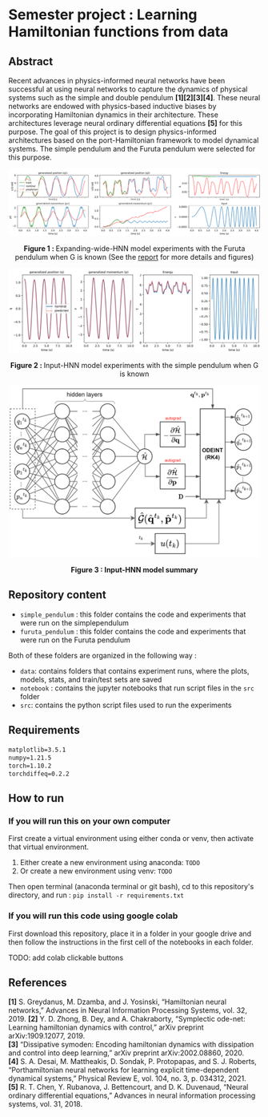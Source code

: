 # Semester project : Learning Hamiltonian functions from data

## Abstract

Recent advances in physics-informed neural networks have been successful at using neural networks to capture the dynamics of physical systems such as the simple and double
pendulum **[1][2][3][4]**. These neural networks are endowed with physics-based inductive biases
by incorporating Hamiltonian dynamics in their architecture. These architectures leverage
neural ordinary differential equations **[5]** for this purpose. The goal of this project is to
design physics-informed architectures based on the port-Hamiltonian framework to model
dynamical systems. The simple pendulum and the Furuta pendulum were selected for this
purpose.


<p align="center">
  <img width="800"  src="https://github.com/unesmu/SP-learning-hamiltonian-functions-from-data/blob/d22b3a6378b258452aaf5858ee02db44024f9e44/furuta_pendulum/data/TRAJECTORIES_test_set5test%20(1).png"> 
</p>
<p align="center">
    <strong>Figure 1 : </strong> Expanding-wide-HNN model experiments with the Furuta pendulum when G is known (See the <a href="https://github.com/unesmu/SP-learning-hamiltonian-functions-from-data/blob/f549d406f0ca7460e64a615c0808ce2bf6217d33/report.pdf">report</a> for more details and figures)  
</p>
<p align="center">
  <img width="800"  src="https://github.com/unesmu/SP-learning-hamiltonian-functions-from-data/blob/d22b3a6378b258452aaf5858ee02db44024f9e44/simple_pendulum/101hz_simple_pend.png"> 
</p>
<p align="center">
    <strong>Figure 2 : </strong> Input-HNN model experiments with the simple pendulum when G is known
</p>

<p align="center">
  <img width="500"  src="https://github.com/unesmu/SP-learning-hamiltonian-functions-from-data/blob/a415df09f39e9ad1b6671c8754b929b747bc3b57/furuta_pendulum/data/FIG_-IHNN%20(1).png"> 
</p>
<p align="center">
    <strong>Figure 3 : Input-HNN model summary </strong>  
</p>




## Repository content

- `simple_pendulum` : this folder contains the code and experiments that were run on the simplependulum
- `furuta_pendulum` : this folder contains the code and experiments that were run on the Furuta pendulum

Both of these folders are organized in the following way :

- `data`: contains folders that contains experiment runs, where the plots, models, stats, and train/test sets are saved
- `notebook` : contains the jupyter notebooks that run script files in the `src` folder
- `src`: contains the python script files used to run the experiments

## Requirements

```
matplotlib=3.5.1
numpy=1.21.5
torch=1.10.2
torchdiffeq=0.2.2
```

## How to run

### If you will run this on your own computer

First create a virtual environment using either conda or venv, then activate that virtual environment.

1. Either create a new environment using anaconda: `TODO`
2. Or create a new environment using venv: `TODO`

Then open terminal (anaconda terminal or git bash), cd to this repository's directory, and run : `pip install -r requirements.txt`

### If you will run this code using google colab

First download this repository, place it in a folder in your google drive and then follow the instructions in the first cell of the notebooks in each folder.

TODO: add colab clickable buttons

## References

**[1]** S. Greydanus, M. Dzamba, and J. Yosinski, “Hamiltonian neural networks,” Advances in Neural Information Processing Systems, vol. 32, 2019.
**[2]** Y. D. Zhong, B. Dey, and A. Chakraborty, “Symplectic ode-net: Learning hamiltonian dynamics with control,” arXiv preprint arXiv:1909.12077, 2019.  
**[3]** “Dissipative symoden: Encoding hamiltonian dynamics with dissipation and control into deep learning,” arXiv preprint arXiv:2002.08860, 2020.  
**[4]** S. A. Desai, M. Mattheakis, D. Sondak, P. Protopapas, and S. J. Roberts, “Porthamiltonian neural networks for learning explicit time-dependent dynamical systems,”
Physical Review E, vol. 104, no. 3, p. 034312, 2021.  
**[5]** R. T. Chen, Y. Rubanova, J. Bettencourt, and D. K. Duvenaud, “Neural ordinary differential equations,” Advances in neural information processing systems, vol. 31, 2018.  

